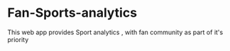 # Fan-Sports-analytics
This web app provides Sport analytics , with fan community as part of it's priority 
